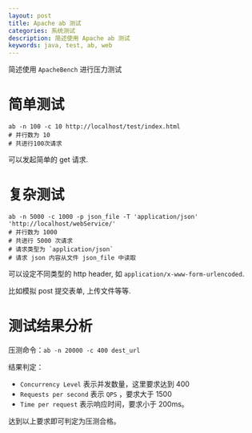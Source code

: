```yaml
---
layout: post
title: Apache ab 测试
categories: 系统测试
description: 简述使用 Apache ab 测试
keywords: java, test, ab, web
---
```


简述使用 `ApacheBench` 进行压力测试

# 简单测试

```shell
ab -n 100 -c 10 http://localhost/test/index.html
# 并行数为 10
# 共进行100次请求
```

可以发起简单的 get 请求.

# 复杂测试

```shell
ab -n 5000 -c 1000 -p json_file -T 'application/json' 'http://localhost/webService/'
# 并行数为 1000
# 共进行 5000 次请求
# 请求类型为 `application/json`
# 请求 json 内容从文件 json_file 中读取
```
可以设定不同类型的 http header, 如 `application/x-www-form-urlencoded`.

比如模拟 post 提交表单, 上传文件等等.

# 测试结果分析

压测命令：`ab -n 20000 -c 400 dest_url`

结果判定： 

- `Concurrency Level` 表示并发数量，这里要求达到 400
- `Requests per second` 表示 `QPS` ，要求大于 1500
- `Time per request` 表示响应时间，要求小于 200ms。

达到以上要求即可判定为压测合格。
